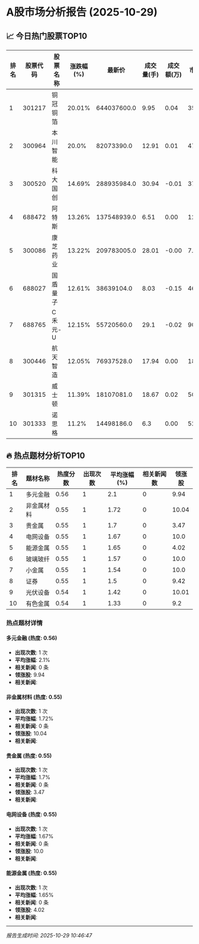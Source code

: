 # A股市场分析报告 (2025-10-29)

## 📈 今日热门股票TOP10

| 排名 | 股票代码 | 股票名称 | 涨跌幅(%) | 最新价 | 成交量(手) | 成交额(万) | 市盈率 | 市值(亿) |
|------|----------|----------|-----------|--------|------------|------------|--------|----------|
| 1 | 301217 | 铜冠铜箔 | 20.01% | 644037600.0 | 9.95 | 0.04 | 35.0 | 0.00 |
| 2 | 300964 | 本川智能 | 20.0% | 82073390.0 | 12.91 | 0.01 | 47.12 | 0.00 |
| 3 | 300520 | 科大国创 | 14.69% | 288935984.0 | 30.94 | -0.01 | 37.09 | -0.00 |
| 4 | 688472 | 阿特斯 | 13.26% | 137548939.0 | 6.51 | 0.00 | 12.3 | -0.00 |
| 5 | 300086 | 康芝药业 | 13.22% | 209783005.0 | 28.01 | -0.00 | 7.02 | 0.00 |
| 6 | 688027 | 国盾量子 | 12.61% | 38639104.0 | 8.03 | -0.15 | 461.01 | 0.00 |
| 7 | 688765 | C禾元-U | 12.15% | 55720560.0 | 29.1 | -0.02 | 90.0 | -0.00 |
| 8 | 300446 | 航天智造 | 12.05% | 76937528.0 | 17.94 | 0.00 | 18.9 | 0.00 |
| 9 | 301315 | 威士顿 | 11.39% | 18107081.0 | 18.67 | 0.02 | 50.34 | -0.00 |
| 10 | 301333 | 诺思格 | 11.2% | 14498186.0 | 6.3 | 0.00 | 52.5 | 0.00 |

## 🔥 热点题材分析TOP10

| 排名 | 题材名称 | 热度分数 | 出现次数 | 平均涨幅(%) | 相关新闻数 | 领涨股 |
|------|----------|----------|----------|-------------|------------|--------|
| 1 | 多元金融 | 0.56 | 1 | 2.1 | 0 | 9.94 |
| 2 | 非金属材料 | 0.55 | 1 | 1.72 | 0 | 10.04 |
| 3 | 贵金属 | 0.55 | 1 | 1.7 | 0 | 3.47 |
| 4 | 电网设备 | 0.55 | 1 | 1.67 | 0 | 10.0 |
| 5 | 能源金属 | 0.55 | 1 | 1.65 | 0 | 4.02 |
| 6 | 玻璃玻纤 | 0.55 | 1 | 1.57 | 0 | 10.0 |
| 7 | 小金属 | 0.55 | 1 | 1.54 | 0 | 10.0 |
| 8 | 证券 | 0.55 | 1 | 1.5 | 0 | 9.42 |
| 9 | 光伏设备 | 0.54 | 1 | 1.42 | 0 | 10.01 |
| 10 | 有色金属 | 0.54 | 1 | 1.33 | 0 | 9.2 |

### 热点题材详情


#### 多元金融 (热度: 0.56)
- **出现次数**: 1 次
- **平均涨幅**: 2.1%
- **相关新闻**: 0 条
- **领涨股**: 9.94
- **相关新闻**:

#### 非金属材料 (热度: 0.55)
- **出现次数**: 1 次
- **平均涨幅**: 1.72%
- **相关新闻**: 0 条
- **领涨股**: 10.04
- **相关新闻**:

#### 贵金属 (热度: 0.55)
- **出现次数**: 1 次
- **平均涨幅**: 1.7%
- **相关新闻**: 0 条
- **领涨股**: 3.47
- **相关新闻**:

#### 电网设备 (热度: 0.55)
- **出现次数**: 1 次
- **平均涨幅**: 1.67%
- **相关新闻**: 0 条
- **领涨股**: 10.0
- **相关新闻**:

#### 能源金属 (热度: 0.55)
- **出现次数**: 1 次
- **平均涨幅**: 1.65%
- **相关新闻**: 0 条
- **领涨股**: 4.02
- **相关新闻**:

---
*报告生成时间: 2025-10-29 10:46:47*
